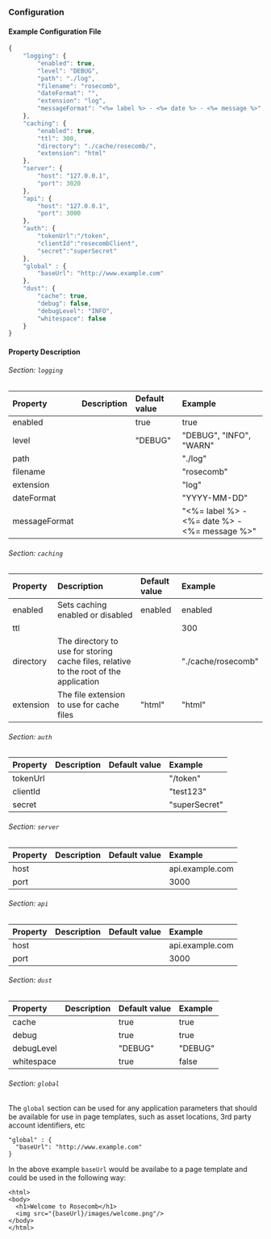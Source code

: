 ### Configuration

#### Example Configuration File

```js
{
    "logging": {
        "enabled": true,
        "level": "DEBUG",
        "path": "./log",
        "filename": "rosecomb",
        "dateFormat": "",
        "extension": "log",
        "messageFormat": "<%= label %> - <%= date %> - <%= message %>"
    },
    "caching": {
        "enabled": true,
        "ttl": 300,
        "directory": "./cache/rosecomb/",
        "extension": "html"
    },
    "server": {
        "host": "127.0.0.1",
        "port": 3020
    },
    "api": {
        "host": "127.0.0.1",
        "port": 3000
    },
    "auth": {
        "tokenUrl":"/token",
        "clientId":"rosecombClient",
        "secret":"superSecret"
    },
    "global" : {
        "baseUrl": "http://www.example.com"
    },
    "dust": {
        "cache": true,
        "debug": false,
        "debugLevel": "INFO",
        "whitespace": false
    }
}
```

#### Property Description

###### Section: `logging`

 Property       | Description                 | Default value  |  Example
:---------------|:----------------------------|:---------------|:--------------
enabled           |    |            true   | true       
level           |    |           "DEBUG"    | "DEBUG", "INFO", "WARN"       
path           |    |               | "./log"
filename           | |               | "rosecomb"      
extension           |  |     | "log"
dateFormat           |    |               | "YYYY-MM-DD"
messageFormat           |   |               | "<%= label %> - <%= date %> - <%= message %>"

###### Section: `caching`

 Property       | Description                 | Default value  |  Example
:---------------|:----------------------------|:---------------|:--------------
enabled           | Sets caching enabled or disabled   | enabled              | enabled
ttl           |    |               |  300      
directory           | The directory to use for storing cache files, relative to the root of the application   |               | "./cache/rosecomb"
extension           | The file extension to use for cache files   |    "html"           |  "html"

###### Section: `auth`

 Property       | Description                 | Default value  |  Example
:---------------|:----------------------------|:---------------|:--------------
tokenUrl           |    |               |     "/token"   
clientId           |    |               |        "test123"
secret           |    |               |         "superSecret"

###### Section: `server`

 Property       | Description                 | Default value  |  Example
:---------------|:----------------------------|:---------------|:--------------
host           |    |               | api.example.com       
port           |    |               | 3000

###### Section: `api`

 Property       | Description                 | Default value  |  Example
:---------------|:----------------------------|:---------------|:--------------
host           |    |               | api.example.com       
port           |    |               | 3000

###### Section: `dust`

 Property       | Description         | Default value  |  Example
:---------------|:--------------------|:---------------|:--------------
cache           |    									|       true     | true       
debug           |    									|       true     | true       
debugLevel      |                     |       "DEBUG"  | "DEBUG"
whitespace      |                     |       true     | false

###### Section: `global`

The `global` section can be used for any application parameters that should be available for use in page templates, such as asset locations, 3rd party account identifiers, etc

```
"global" : {
  "baseUrl": "http://www.example.com"
}
```

In the above example `baseUrl` would be availabe to a page template and could be used in the following way:

```
<html>
<body>
  <h1>Welcome to Rosecomb</h1>
  <img src="{baseUrl}/images/welcome.png"/>
</body>
</html>
```